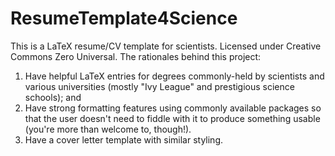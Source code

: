 # ResumeTemplate4Science
This is a LaTeX resume/CV template for scientists. Licensed under Creative Commons Zero Universal. 
The rationales behind this project: 
1. Have helpful LaTeX entries for degrees commonly-held by scientists and various universities (mostly "Ivy League" and prestigious science schools); and
2. Have strong formatting features using commonly available packages so that the user doesn't need to fiddle with it to produce something usable (you're more than welcome to, though!).
3. Have a cover letter template with similar styling.

